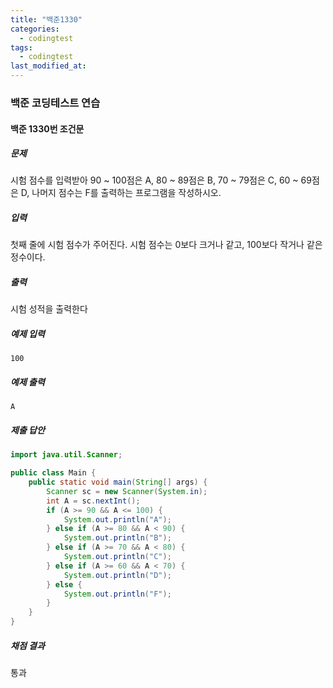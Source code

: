 ```yaml
---
title: "백준1330"
categories:
  - codingtest
tags:
  - codingtest
last_modified_at:
---
```


### 백준 코딩테스트 연습

#### 백준 1330번 조건문

##### 문제
시험 점수를 입력받아 90 ~ 100점은 A, 80 ~ 89점은 B, 70 ~ 79점은 C, 60 ~ 69점은 D, 나머지 점수는 F를 출력하는 프로그램을 작성하시오.

##### 입력
첫째 줄에 시험 점수가 주어진다. 시험 점수는 0보다 크거나 같고, 100보다 작거나 같은 정수이다.

##### 출력
시험 성적을 출력한다

##### 예제 입력
```plaintext
100
```

##### 예제 출력
```plaintext
A
```

##### 제출 답안
```java
import java.util.Scanner;

public class Main {
    public static void main(String[] args) {
        Scanner sc = new Scanner(System.in);
        int A = sc.nextInt();
        if (A >= 90 && A <= 100) {
            System.out.println("A");
        } else if (A >= 80 && A < 90) {
            System.out.println("B");
        } else if (A >= 70 && A < 80) {
            System.out.println("C");
        } else if (A >= 60 && A < 70) {
            System.out.println("D");
        } else {
            System.out.println("F");
        }
    }
}
```

##### 채점 결과
통과
